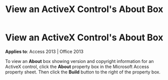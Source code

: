 ﻿---
title: View an ActiveX Control's About Box
TOCTitle: View an ActiveX Control's About Box
ms:assetid: 72a855b4-dd1a-a531-6402-0321335d3bf5
ms:mtpsurl: https://msdn.microsoft.com/library/Ff195825(v=office.15)
ms:contentKeyID: 48545612
ms.date: 09/18/2015
mtps_version: v=office.15
f1_keywords:
- vbaac10.chm4039
f1_categories:
- Office.Version=v15
---

# View an ActiveX Control's About Box


**Applies to**: Access 2013 | Office 2013

To view an **About** box showing version and copyright information for an ActiveX control, click the **About** property box in the Microsoft Access property sheet. Then click the **Build** button to the right of the property box.

